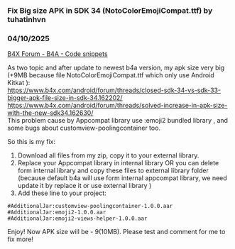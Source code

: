 ### Fix Big size APK in SDK 34 (NotoColorEmojiCompat.ttf) by tuhatinhvn
### 04/10/2025
[B4X Forum - B4A - Code snippets](https://www.b4x.com/android/forum/threads/166559/)

As two topic and after update to newest b4a version, my apk size very big (+9MB because file NotoColorEmojiCompat.ttf which only use Android Kitkat ):  
<https://www.b4x.com/android/forum/threads/closed-sdk-34-vs-sdk-33-bigger-apk-file-size-in-sdk-34.162202/>  
<https://www.b4x.com/android/forum/threads/solved-increase-in-apk-size-with-the-new-sdk34.162630/>  
This problem cause by Appcompat library use :emoji2 bundled library , and some bugs about customview-poolingcontainer too.  
  
So this is my fix:  
1. Download all files from my zip, copy it to your external library.  
2. Replace your Appcompat library in internal library OR you can delete form internal library and copy these files to external library folder (because default b4a will use form internal appcompat library, we need update it by replace it or use external library )  
3. Add these line to your project:  

```B4X
#AdditionalJar:customview-poolingcontainer-1.0.0.aar  
#AdditionalJar:emoji2-1.0.0.aar  
#AdditionalJar:emoji2-views-helper-1.0.0.aar
```

  
Enjoy! Now APK size will be - 9(10MB). Please test and comment for me to fix more!